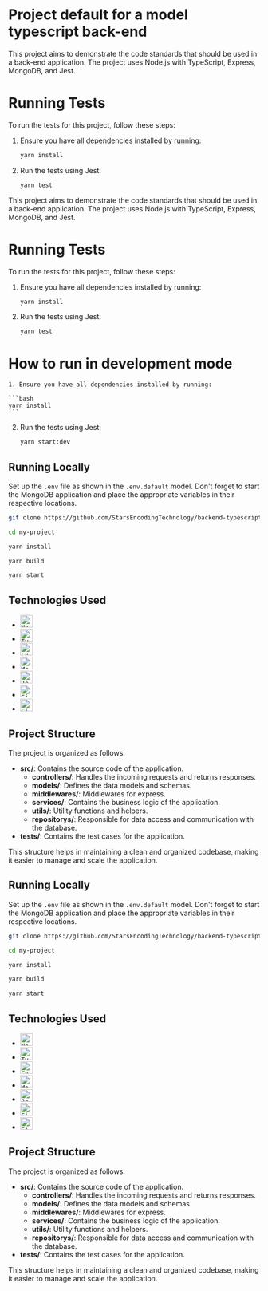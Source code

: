 # <b>Project default for a model typescript back-end</b>

This project aims to demonstrate the code standards that should be used in a back-end application.
The project uses Node.js with TypeScript, Express, MongoDB, and Jest.

# Running Tests

To run the tests for this project, follow these steps:

1. Ensure you have all dependencies installed by running:

   ```bash
   yarn install
   ```

2. Run the tests using Jest:

   ```bash
   yarn test
   ```

This project aims to demonstrate the code standards that should be used in a back-end application.
The project uses Node.js with TypeScript, Express, MongoDB, and Jest.

# Running Tests

To run the tests for this project, follow these steps:

1. Ensure you have all dependencies installed by running:

   ```bash
   yarn install
   ```

2. Run the tests using Jest:

   ```bash
   yarn test
   ```

# How to run in development mode

    1. Ensure you have all dependencies installed by running:

    ```bash
    yarn install
    ```

2. Run the tests using Jest:
   ```bash
   yarn start:dev
   ```

## Running Locally

Set up the `.env` file as shown in the `.env.default` model.
Don't forget to start the MongoDB application and place the appropriate variables in their respective locations.

```bash
git clone https://github.com/StarsEncodingTechnology/backend-typescript-template
```

```bash
cd my-project
```

```bash
yarn install
```

```bash
yarn build
```

```bash
yarn start
```

## Technologies Used

- <code><img height="25" src="https://img.shields.io/badge/NodeJs-success?style=flat&logo=node.js&logoColor=white" alt="NodeJs"/></code>
- <code><img height="25" src="https://img.shields.io/badge/TypeScript-blue?style=flat&logo=typescript&logoColor=white" alt="TypeScript"/></code>
- <code><img height="25" src="https://img.shields.io/badge/ExpressJs-informational?style=flat&logo=express&logoColor=white" alt="ExpressJs"/></code>
- <code><img height="25" src="https://img.shields.io/badge/MongoDB-green?style=flat&logo=mongodb&logoColor=white" alt="MongoDB"/></code>
- <code><img height="25" src="https://img.shields.io/badge/Jest-C21325?style=flat&logo=jest&logoColor=white" alt="Jest"/></code>
- <code><img height="25" src="https://img.shields.io/badge/GitHub-181717?style=flat&logo=github&logoColor=white" alt="GitHub"/></code>
- <code><img height="25" src="https://img.shields.io/badge/GitHub_Actions-2088FF?style=flat&logo=github-actions&logoColor=white" alt="GitHub Actions"/></code>

## Project Structure

The project is organized as follows:

- **src/**: Contains the source code of the application.
  - **controllers/**: Handles the incoming requests and returns responses.
  - **models/**: Defines the data models and schemas.
  - **middlewares/**: Middlewares for express.
  - **services/**: Contains the business logic of the application.
  - **utils/**: Utility functions and helpers.
  - **repositorys/**: Responsible for data access and communication with the database.
- **tests/**: Contains the test cases for the application.

This structure helps in maintaining a clean and organized codebase, making it easier to manage and scale the application.

## Running Locally

Set up the `.env` file as shown in the `.env.default` model.
Don't forget to start the MongoDB application and place the appropriate variables in their respective locations.

```bash
git clone https://github.com/StarsEncodingTechnology/backend-typescript-template
```

```bash
cd my-project
```

```bash
yarn install
```

```bash
yarn build
```

```bash
yarn start
```

## Technologies Used

- <code><img height="25" src="https://img.shields.io/badge/NodeJs-success?style=flat&logo=node.js&logoColor=white" alt="NodeJs"/></code>
- <code><img height="25" src="https://img.shields.io/badge/TypeScript-blue?style=flat&logo=typescript&logoColor=white" alt="TypeScript"/></code>
- <code><img height="25" src="https://img.shields.io/badge/ExpressJs-informational?style=flat&logo=express&logoColor=white" alt="ExpressJs"/></code>
- <code><img height="25" src="https://img.shields.io/badge/MongoDB-green?style=flat&logo=mongodb&logoColor=white" alt="MongoDB"/></code>
- <code><img height="25" src="https://img.shields.io/badge/Jest-C21325?style=flat&logo=jest&logoColor=white" alt="Jest"/></code>
- <code><img height="25" src="https://img.shields.io/badge/GitHub-181717?style=flat&logo=github&logoColor=white" alt="GitHub"/></code>
- <code><img height="25" src="https://img.shields.io/badge/GitHub_Actions-2088FF?style=flat&logo=github-actions&logoColor=white" alt="GitHub Actions"/></code>

## Project Structure

The project is organized as follows:

- **src/**: Contains the source code of the application.
  - **controllers/**: Handles the incoming requests and returns responses.
  - **models/**: Defines the data models and schemas.
  - **middlewares/**: Middlewares for express.
  - **services/**: Contains the business logic of the application.
  - **utils/**: Utility functions and helpers.
  - **repositorys/**: Responsible for data access and communication with the database.
- **tests/**: Contains the test cases for the application.

This structure helps in maintaining a clean and organized codebase, making it easier to manage and scale the application.
